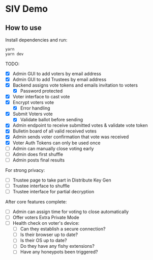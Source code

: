 # SIV Demo

## How to use

Install dependencies and run:

```bash
yarn
yarn dev
```

TODO:

- [x] Admin GUI to add voters by email address
- [x] Admin GUI to add Trustees by email address
- [x] Backend assigns vote tokens and emails invitation to voters
  - [x] Password protected
- [x] Voter interface to cast vote
- [x] Encrypt voters vote
  - [x] Error handling
- [x] Submit Voters vote
  - [x] Validate ballot before sending
- [x] Admin endpoint to receive submitted votes & validate vote token
- [x] Bulletin board of all valid received votes
- [x] Admin sends voter confirmation that vote was received
- [x] Voter Auth Tokens can only be used once
- [ ] Admin can manually close voting early
- [ ] Admin does first shuffle
- [ ] Admin posts final results

For strong privacy:

- [ ] Trustee page to take part in Distribute Key Gen
- [ ] Trustee interface to shuffle
- [ ] Trustee interface for partial decryption

After core features complete:

- [ ] Admin can assign time for voting to close automatically
- [ ] Offer voters Extra Private Mode
- [ ] Health check on voter's device:
  - [ ] Can they establish a secure connection?
  - [ ] Is their browser up to date?
  - [ ] Is their OS up to date?
  - [ ] Do they have any fishy extensions?
  - [ ] Have any honeypots been triggered?
